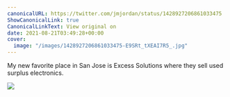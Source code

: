 ```yaml
---
canonicalURL: https://twitter.com/jmjordan/status/1428927206861033475
ShowCanonicalLink: true
CanonicalLinkText: View original on
date: 2021-08-21T03:49:28+00:00
cover:
  image: "/images/1428927206861033475-E9SRt_tXEAI7R5_.jpg"
---
```

My new favorite place in San Jose is Excess Solutions where they sell used surplus electronics.

![](/images/1428927206861033475-E9SRt_tXEAI7R5_.jpg)